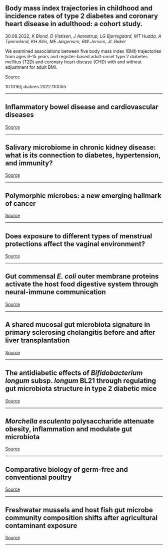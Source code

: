 ## Body mass index trajectories in childhood and incidence rates of type 2 diabetes and coronary heart disease in adulthood: a cohort study.
 30.08.2022, _K Blond, D Vistisen, J Aarestrup, LG Bjerregaard, MT Hudda, A Tjønneland, KH Allin, ME Jørgensen, BW Jensen, JL Baker_


We examined associations between five body mass index (BMI) trajectories from ages 6-15 years and register-based adult-onset type 2 diabetes mellitus (T2D) and coronary heart disease (CHD) with and without adjustment for adult BMI.

[Source](https://doi.org/10.1016/j.amjmed.2022.08.012)

10.1016/j.diabres.2022.110055

---

## Inflammatory bowel disease and cardiovascular diseases

[Source](https://doi.org/10.1016/j.amjmed.2022.08.012)

---

## Salivary microbiome in chronic kidney disease: what is its connection to diabetes, hypertension, and immunity?

[Source](https://doi.org/10.1186/s12967-022-03602-5)

---

## Polymorphic microbes: a new emerging hallmark of cancer

[Source](https://doi.org/10.1016/j.tim.2022.08.004)

---

## Does exposure to different types of menstrual protections affect the vaginal environment?

[Source](https://doi.org/10.1111/mec.16678)

---

## Gut commensal <em>E.&nbsp;coli</em> outer membrane proteins activate the host food digestive system through neural-immune communication

[Source](https://doi.org/10.1016/j.chom.2022.08.004)

---

## A shared mucosal gut microbiota signature in primary sclerosing cholangitis before and after liver transplantation

[Source](https://doi.org/10.1002/hep.32773)

---

## The antidiabetic effects of <em>Bifidobacterium longum</em> subsp. <em>longum</em> BL21 through regulating gut microbiota structure in type 2 diabetic mice

[Source](https://doi.org/10.1039/d2fo01109c)

---

## <em>Morchella</em> <em>esculenta</em> polysaccharide attenuate obesity, inflammation and modulate gut microbiota

[Source](https://doi.org/10.1186/s13568-022-01451-5)

---

## Comparative biology of germ-free and conventional poultry

[Source](https://doi.org/10.1016/j.psj.2022.102105)

---

## Freshwater mussels and host fish gut microbe community composition shifts after agricultural contaminant exposure

[Source](https://doi.org/10.1111/jam.15801)

---

